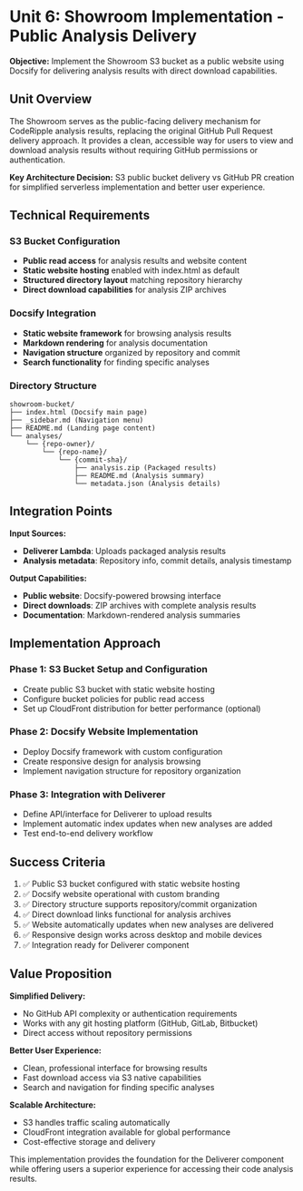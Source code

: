 # Unit 6: Showroom Implementation - Public Analysis Delivery

**Objective:** Implement the Showroom S3 bucket as a public website using Docsify for delivering analysis results with direct download capabilities.

## Unit Overview

The Showroom serves as the public-facing delivery mechanism for CodeRipple analysis results, replacing the original GitHub Pull Request delivery approach. It provides a clean, accessible way for users to view and download analysis results without requiring GitHub permissions or authentication.

**Key Architecture Decision:** S3 public bucket delivery vs GitHub PR creation for simplified serverless implementation and better user experience.

## Technical Requirements

### S3 Bucket Configuration
- **Public read access** for analysis results and website content
- **Static website hosting** enabled with index.html as default
- **Structured directory layout** matching repository hierarchy
- **Direct download capabilities** for analysis ZIP archives

### Docsify Integration
- **Static website framework** for browsing analysis results
- **Markdown rendering** for analysis documentation
- **Navigation structure** organized by repository and commit
- **Search functionality** for finding specific analyses

### Directory Structure
```
showroom-bucket/
├── index.html (Docsify main page)
├── _sidebar.md (Navigation menu)
├── README.md (Landing page content)
└── analyses/
    └── {repo-owner}/
        └── {repo-name}/
            └── {commit-sha}/
                ├── analysis.zip (Packaged results)
                ├── README.md (Analysis summary)
                └── metadata.json (Analysis details)
```

## Integration Points

**Input Sources:**
- **Deliverer Lambda**: Uploads packaged analysis results
- **Analysis metadata**: Repository info, commit details, analysis timestamp

**Output Capabilities:**
- **Public website**: Docsify-powered browsing interface
- **Direct downloads**: ZIP archives with complete analysis results
- **Documentation**: Markdown-rendered analysis summaries

## Implementation Approach

### Phase 1: S3 Bucket Setup and Configuration
- Create public S3 bucket with static website hosting
- Configure bucket policies for public read access
- Set up CloudFront distribution for better performance (optional)

### Phase 2: Docsify Website Implementation
- Deploy Docsify framework with custom configuration
- Create responsive design for analysis browsing
- Implement navigation structure for repository organization

### Phase 3: Integration with Deliverer
- Define API/interface for Deliverer to upload results
- Implement automatic index updates when new analyses are added
- Test end-to-end delivery workflow

## Success Criteria

1. ✅ Public S3 bucket configured with static website hosting
2. ✅ Docsify website operational with custom branding
3. ✅ Directory structure supports repository/commit organization
4. ✅ Direct download links functional for analysis archives
5. ✅ Website automatically updates when new analyses are delivered
6. ✅ Responsive design works across desktop and mobile devices
7. ✅ Integration ready for Deliverer component

## Value Proposition

**Simplified Delivery:**
- No GitHub API complexity or authentication requirements
- Works with any git hosting platform (GitHub, GitLab, Bitbucket)
- Direct access without repository permissions

**Better User Experience:**
- Clean, professional interface for browsing results
- Fast download access via S3 native capabilities
- Search and navigation for finding specific analyses

**Scalable Architecture:**
- S3 handles traffic scaling automatically
- CloudFront integration available for global performance
- Cost-effective storage and delivery

This implementation provides the foundation for the Deliverer component while offering users a superior experience for accessing their code analysis results.
